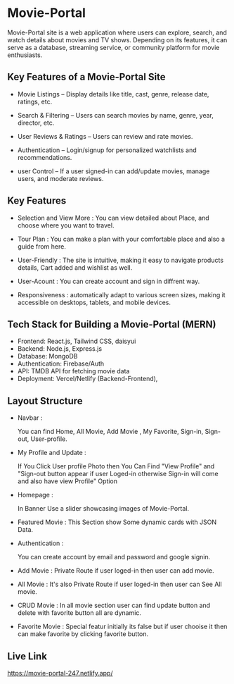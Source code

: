 
# Movie-Portal
Movie-Portal site is a web application where users can explore, search, and watch details about movies and TV shows. Depending on its features, it can serve as a database, streaming service, or community platform for movie enthusiasts.

## Key Features of a Movie-Portal Site

 - Movie Listings – Display details like title, cast, genre, release date, ratings, etc.
 - Search & Filtering – Users can search movies by name, genre, year, director, etc.
 - User Reviews & Ratings – Users can review and rate movies.
 - Authentication – Login/signup for personalized watchlists and recommendations.

- user Control – If a user signed-in can add/update movies, manage users, and moderate reviews.

## Key Features
- Selection and View More :
    You can view detailed about Place, and choose where you want to travel.
- Tour Plan :
    You can make a plan with your comfortable place and also a guide from here.

- User-Friendly :
    The site is intuitive, making it easy to navigate products details, Cart added and wishlist as well.

- User-Acount :
    You can create account and sign in diffrent way. 

- Responsiveness : 
    automatically adapt to various screen sizes, making it accessible on desktops, tablets, and mobile devices.
## Tech Stack for Building a Movie-Portal (MERN)

- Frontend: React.js, Tailwind CSS, daisyui
 - Backend: Node.js, Express.js
 - Database: MongoDB
 - Authentication: Firebase/Auth
 - API: TMDB API for fetching movie data
 - Deployment: Vercel/Netlify (Backend-Frontend), 
## Layout Structure
- Navbar :

    You can find Home, All Movie, Add Movie , My Favorite, Sign-in, Sign-out, User-profile.

- My Profile and Update :

    If You Click User profile Photo then You Can Find "View Profile" and "Sign-out button appear if user Loged-in otherwise Sign-in will come and also have view Profile" Option

- Homepage :

    In Banner Use a slider showcasing images of Movie-Portal.


- Featured Movie :
    This Section show Some dynamic cards with JSON Data. 

- Authentication :

    You can create account by email and password and google signin. 

- Add Movie : 
    Private Route if user loged-in then user can add movie.
- All Movie : 
    It's also Private Route if user loged-in then user can See All movie.

- CRUD Movie :
    In all movie section user can find update button and delete with favorite button all are dynamic.

- Favorite Movie : 
    Special featur initially its false but if user chooise it then can make favorite by clicking favorite button. 
## Live Link

https://movie-portal-247.netlify.app/

